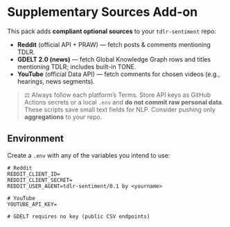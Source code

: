 # Supplementary Sources Add-on

This pack adds **compliant optional sources** to your `tdlr-sentiment` repo:
- **Reddit** (official API + PRAW) — fetch posts & comments mentioning TDLR.
- **GDELT 2.0 (news)** — fetch Global Knowledge Graph rows and titles mentioning TDLR; includes built-in TONE.
- **YouTube** (official Data API) — fetch comments for chosen videos (e.g., hearings, news segments).

> ⚖️ Always follow each platform’s Terms. Store API keys as GitHub Actions secrets or a local `.env` and **do not commit raw personal data**.
> These scripts save small text fields for NLP. Consider pushing only **aggregations** to your repo.

## Environment
Create a `.env` with any of the variables you intend to use:
```
# Reddit
REDDIT_CLIENT_ID=
REDDIT_CLIENT_SECRET=
REDDIT_USER_AGENT=tdlr-sentiment/0.1 by <yourname>

# YouTube
YOUTUBE_API_KEY=

# GDELT requires no key (public CSV endpoints)
```

